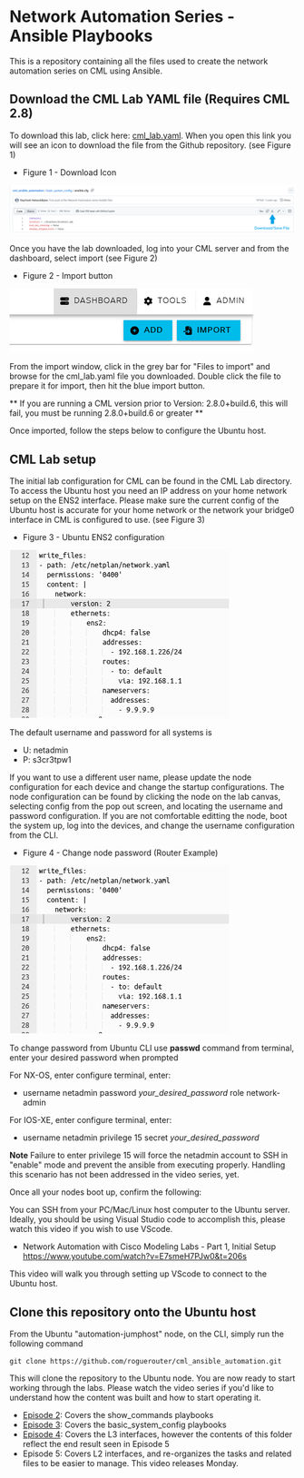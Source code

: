 # Network Automation Series - Ansible Playbooks

This is a repository containing all the files used to create the network automation series on CML using Ansible.

## Download the CML Lab YAML file **(Requires CML 2.8)**

To download this lab, click here: [cml_lab.yaml](./CML_Lab/cml_lab.yaml).  When you open this link you will see an icon to download the file from the Github repository. (see Figure 1)

* Figure 1 - Download Icon

![Example Github Download Button](./images/download_icon_git.png)

Once you have the lab downloaded, log into your CML server and from the dashboard, select import (see Figure 2)

* Figure 2 - Import button

![CML Import Button](./images/import_cml.png)

From the import window, click in the grey bar for "Files to import" and browse for the cml_lab.yaml file you downloaded.  Double click the file to prepare it for import, then hit the blue import button.

** If you are running a CML version prior to Version: 2.8.0+build.6, this will fail, you must be running 2.8.0+build.6 or greater **

Once imported, follow the steps below to configure the Ubuntu host.

## CML Lab setup

The initial lab configuration for CML can be found in the CML Lab directory.  To access the Ubuntu host you need an IP address on your home network setup on the ENS2 interface.  Please make sure the current config of the Ubuntu host is accurate for your home network or the network your bridge0 interface in CML is configured to use. (see Figure 3)

* Figure 3 - Ubuntu ENS2 configuration

![Ubuntu ENS2 configuration](./images/lab_ubuntu_int-ens2.png)

The default username and password for all systems is 

* U: netadmin
* P: s3cr3tpw1

If you want to use a different user name, please update the node configuration for each device and change the startup configurations.  The node configuration can be found by clicking the node on the lab canvas, selecting config from the pop out screen, and locating the username and password configuration.  If you are not comfortable editting the node, boot the system up, log into the devices, and change the username configuration from the CLI.

* Figure 4 - Change node password (Router Example)

![Ubuntu ENS2 configuration](./images/lab_ubuntu_int-ens2.png)

To change password from Ubuntu CLI use **passwd** command from terminal, enter your desired password when prompted

For NX-OS, enter configure terminal, enter:
* username netadmin password *your_desired_password* role network-admin

For IOS-XE, enter configure terminal, enter:
* username netadmin privilege 15 secret *your_desired_password*

**Note** Failure to enter privilege 15 will force the netadmin account to SSH in "enable" mode and prevent the ansible from executing properly.  Handling this scenario has not been addressed in the video series, yet.

Once all your nodes boot up, confirm the following:

You can SSH from your PC/Mac/Linux host computer to the Ubuntu server.  Ideally, you should be using Visual Studio code to accomplish this, please watch this video if you wish to use VScode.

* Network Automation with Cisco Modeling Labs - Part 1, Initial Setup
https://www.youtube.com/watch?v=E7smeH7PJw0&t=206s

This video will walk you through setting up VScode to connect to the Ubuntu host.

## Clone this repository onto the Ubuntu host

From the Ubuntu "automation-jumphost" node, on the CLI, simply run the following command

```
git clone https://github.com/roguerouter/cml_ansible_automation.git
```

This will clone the repository to the Ubuntu node.  You are now ready to start working through the labs.  Please watch the video series if you'd like to understand how the content was built and how to start operating it.

* [Episode 2](https://youtu.be/lEqLMKUth8c?si=4Jz_oZftoTFi24qt): Covers the show_commands playbooks
* [Episode 3](https://youtu.be/aWOWPwgHAEI?si=6jBPM4phUge_Sea1): Covers the basic_system_config playbooks
* [Episode 4](https://youtu.be/zi19S_dp03U?si=RiUuCdCM0PXHj7mR): Covers the L3 interfaces, however the contents of this folder reflect the end result seen in Episode 5
* Episode 5: Covers L2 interfaces, and re-organizes the tasks and related files to be easier to manage.  This video releases Monday.